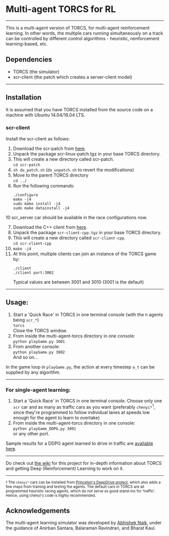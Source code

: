 # Multi-agent TORCS for RL
---

This is a multi-agent version of TORCS, for multi-agent reinforcement learning. In other words, the multiple cars running simultaneously on a track can be controlled by different control algorithms - heuristic, reinforcement learning-based, etc.


## Dependencies

- TORCS 		(the simulator)
- scr-client 	(the patch which creates a server-client model)

---

## Installation

It is assumed that you have TORCS installed from the source code on a machine with Ubuntu 14.04/16.04 LTS.

### scr-client

Install the scr-client as follows:

1.	Download the scr-patch from [here](https://sourceforge.net/projects/cig/files/SCR%20Championship/Server%20Linux/2.1/scr-linux-patch.tgz/download).
2.	Unpack the package scr-linux-patch.tgz in your base TORCS directory.
3.	This will create a new directory called scr-patch.     
    `cd scr-patch`
4.	`sh do_patch.sh` (`do_unpatch.sh` to revert the modifications)     
5.	Move to the parent TORCS directory    
    `cd ../`
6.	Run the following commands:
    ```
    ./configure    
    make -j4    
    sudo make install -j4    
    sudo make datainstall -j4    
    ```

10 scr_server car should be available in the race configurations now.

7.	Download the C++ client from [here](https://sourceforge.net/projects/cig/files/SCR%20Championship/Client%20C%2B%2B/2.0/).
8.	Unpack the package `scr-client-cpp.tgz` in your base TORCS directory.
9.	This will create a new directory called `scr-client-cpp`.     
    `cd scr-client-cpp`
10.	`make -j4`
11.	At this point, multiple clients can join an instance of the TORCS game by:
    ```
    ./client    
    ./client port:3002
    ```
	Typical values are between 3001 and 3010 (3001 is the default)


---

## Usage:

1. 	Start a 'Quick Race' in TORCS in one terminal console (with the n agents being `scr_*`)    
    `torcs`    
    Close the TORCS window.
2. 	From inside the multi-agent-torcs directory in one console:    
    `python playGame.py 3001`
3. 	From another console:    
    `python playGame.py 3002`    
	And so on...

In the game loop in `playGame.py`, the action at every timestep `a_t` can be supplied by any algorithm.

---

### For single-agent learning:

1.   Start a 'Quick Race' in TORCS in one terminal console. Choose only one `scr` car and as many as traffic cars as you want (preferably `chenyi*`<sup>1</sup>, since they're programmed to follow individual lanes at speeds low enough for the agent to learn to overtake)
2.  From inside the multi-agent-torcs directory in one console:    
    `python playGame_DDPG.py 3001`    
    or any other port.

Sample results for a DDPG agent learned to drive in traffic are [available here](https://www.youtube.com/playlist?list=PL64VfM4ZEjDvlALjskRm0g4Tfay14_I2r).

---

Do check out [the wiki](https://github.com/abhisheknaik96/MultiAgentTORCS/wiki) for this project for in-depth information about TORCS and getting Deep (Reinforcement) Learning to work on it.

--- 

<sub>1 The `chenyi*` cars can be installed from [Princeton's DeepDrive project](http://deepdriving.cs.princeton.edu/), which also adds a few maps from training and testing the agents. The default cars in TORCS are all programmed heuristic racing agents, which do not serve as good stand-ins for 'traffic'. Hence, using chenyi's code is highly recommended. </sub>

## Acknowledgements

The multi-agent learning simulator was developed by [Abhishek Naik](http://abhisheknaik96.github.io), under the guidance of Anirban Santara, Balaraman Ravindran, and Bharat Kaul.